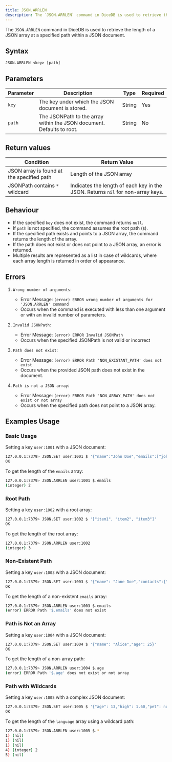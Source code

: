 ```yaml
---
title: JSON.ARRLEN
description: The `JSON.ARRLEN` command in DiceDB is used to retrieve the length of a JSON array at a specified path within a JSON document.
---
```


The `JSON.ARRLEN` command in DiceDB is used to retrieve the length of a JSON array at a specified path within a JSON document.

## Syntax

```
JSON.ARRLEN <key> [path]
```

## Parameters

| Parameter | Description                                                             | Type   | Required |
|-----------|-------------------------------------------------------------------------|--------|----------|
| `key`     | The key under which the JSON document is stored.                        | String | Yes      |
| `path`    | The JSONPath to the array within the JSON document. Defaults to root.   | String | No       |

## Return values

| Condition                                 | Return Value                                                                    |
|-------------------------------------------|---------------------------------------------------------------------------------|
| JSON array is found at the specified path | Length of the JSON array                                                        |
| JSONPath contains `*` wildcard            | Indicates the length of each key in the JSON. Returns `nil` for non-array keys. |

## Behaviour

- If the specified `key` does not exist, the command returns `null`.
- If `path` is not specified, the command assumes the root path (`$`).
- If the specified path exists and points to a JSON array, the command returns the length of the array.
- If the path does not exist or does not point to a JSON array, an error is returned.
- Multiple results are represented as a list in case of wildcards, where each array length is returned in order of appearance.

## Errors

1. `Wrong number of arguments`:
   - Error Message: `(error) ERROR wrong number of arguments for 'JSON.ARRLEN' command`
   - Occurs when the command is executed with less than one argument or with an invalid number of parameters.

2. `Invalid JSONPath`:
   - Error Message: `(error) ERROR Invalid JSONPath`
   - Occurs when the specified JSONPath is not valid or incorrect

3. `Path does not exist`:
   - Error Message: `(error) ERROR Path 'NON_EXISTANT_PATH' does not exist`
   - Occurs when the provided JSON path does not exist in the document.

4. `Path is not a JSON array`:
   - Error Message: `(error) ERROR Path 'NON_ARRAY_PATH' does not exist or not array`
   - Occurs when the specified path does not point to a JSON array.

## Examples Usage

### Basic Usage

Setting a key `user:1001` with a JSON document:

```bash
127.0.0.1:7379> JSON.SET user:1001 $ '{"name":"John Doe","emails":["john.doe@example.com","johndoe@gmail.com"],"age":30}'
OK
```

To get the length of the `emails` array:

```bash
127.0.0.1:7379> JSON.ARRLEN user:1001 $.emails
(integer) 2
```

### Root Path

Setting a key `user:1002` with a root array:

```bash
127.0.0.1:7379> JSON.SET user:1002 $ '["item1", "item2", "item3"]'
OK
```

To get the length of the root array:

```bash
127.0.0.1:7379> JSON.ARRLEN user:1002
(integer) 3
```

### Non-Existent Path

Setting a key `user:1003` with a JSON document:

```bash
127.0.0.1:7379> JSON.SET user:1003 $ '{"name": "Jane Doe","contacts":{"phone":"123-456-7890"}}'
OK
```

To get the length of a non-existent `emails` array:

```bash
127.0.0.1:7379> JSON.ARRLEN user:1003 $.emails
(error) ERROR Path '$.emails' does not exist
```

### Path is Not an Array

Setting a key `user:1004` with a JSON document:

```bash
127.0.0.1:7379> JSON.SET user:1004 $ '{"name": "Alice","age": 25}'
OK
```

To get the length of a non-array path:

```bash
127.0.0.1:7379> JSON.ARRLEN user:1004 $.age
(error) ERROR Path '$.age' does not exist or not array
```

### Path with Wildcards

Setting a key `user:1005` with a complex JSON document:

```bash
127.0.0.1:7379> JSON.SET user:1005 $ '{"age": 13,"high": 1.60,"pet": null,"language": ["python", "golang"],"partner": {"name": "tom"}}'
OK
```

To get the length of the `language` array using a wildcard path:

```bash
127.0.0.1:7379> JSON.ARRLEN user:1005 $.*
1) (nil)
1) (nil)
1) (nil)
4) (integer) 2
5) (nil)
```

